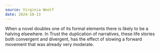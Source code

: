 ```yaml
---
source: Virginia Woolf
date: 2024-10-13
---
```


When a novel doubles one of its formal elements there is likely to be a halving elsewhere. In Trust the duplication of narratives, these life stories both convergent and divergent, has the effect of slowing a forward movement that was already very moderate.
